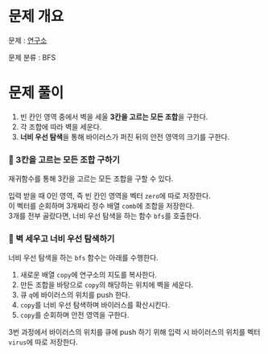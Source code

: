 # 문제 개요

문제 : [연구소](https://www.acmicpc.net/problem/14502)

문제 분류 : BFS

# 문제 풀이

1. 빈 칸인 영역 중에서 벽을 세울 **3칸을 고르는 모든 조합**을 구한다.
2. 각 조합에 따라 벽을 세운다.
3. **너비 우선 탐색**을 통해 바이러스가 퍼진 뒤의 안전 영역의 크기를 구한다.

### :love_you_gesture: 3칸을 고르는 모든 조합 구하기

재귀함수를 통해 3칸을 고르는 모든 조합을 구할 수 있다.

입력 받을 때 0인 영역, 즉 빈 칸인 영역을 벡터 `zero`에 따로 저장한다.  
이 벡터를 순회하며 3개짜리 정수 배열 `comb`에 조합을 저장한다.  
3개를 전부 골랐다면, 너비 우선 탐색을 하는 함수 `bfs`를 호출한다.

### :mag_right: 벽 세우고 너비 우선 탐색하기

너비 우선 탐색을 하는 `bfs` 함수는 아래를 수행한다.

1. 새로운 배열 `copy`에 연구소의 지도를 복사한다.
2. 만든 조합을 바탕으로 `copy`의 해당하는 위치에 벽을 세운다.
3. 큐 `q`에 바이러스의 위치를 push 한다.
4. `copy`를 너비 우선 탐색하며 바이러스를 확산시킨다.
5. `copy`를 순회하며 안전 영역을 구한다.

3번 과정에서 바이러스의 위치를 큐에 push 하기 위해 입력 시 바이러스의 위치를 벡터 `virus`에 따로 저장한다.

